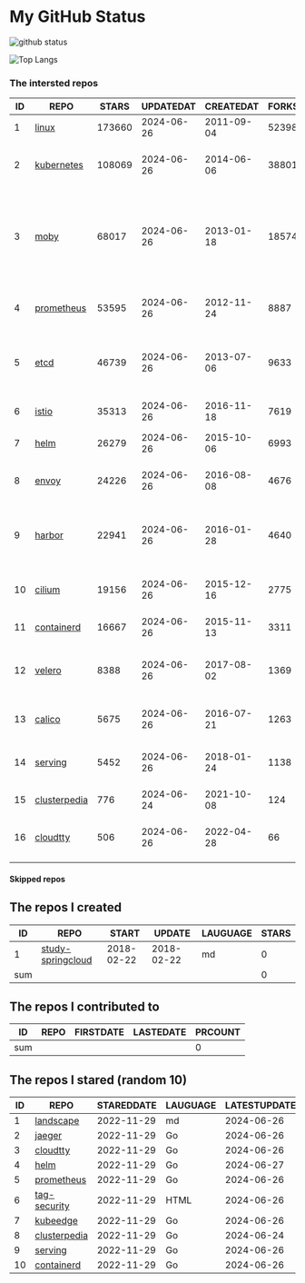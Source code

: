 # My GitHub Status

<img src="https://github-readme-stats-1.yihong0618.vercel.app/api?username=daoqingniu&show_icons=true&&&hide_title=true&count_private=true" alt="github status" />

![Top Langs](https://github-readme-stats-1.yihong0618.vercel.app/api/top-langs/?username=daoqingniu&layout=compact)

<!--START_SECTION:github_repos-->
### The intersted repos
| ID |                              REPO                               | STARS  | UPDATEDAT  | CREATEDAT  | FORKSCOUNT |                                                DESCRIPTIONS                                                |
|----|-----------------------------------------------------------------|--------|------------|------------|------------|------------------------------------------------------------------------------------------------------------|
|  1 | [linux](https://github.com/torvalds/linux)                      | 173660 | 2024-06-26 | 2011-09-04 |      52398 | Linux kernel source tree                                                                                   |
|  2 | [kubernetes](https://github.com/kubernetes/kubernetes)          | 108069 | 2024-06-26 | 2014-06-06 |      38801 | Production-Grade Container Scheduling and Management                                                       |
|  3 | [moby](https://github.com/moby/moby)                            |  68017 | 2024-06-26 | 2013-01-18 |      18574 | The Moby Project - a collaborative project for the container ecosystem to assemble container-based systems |
|  4 | [prometheus](https://github.com/prometheus/prometheus)          |  53595 | 2024-06-26 | 2012-11-24 |       8887 | The Prometheus monitoring system and time series database.                                                 |
|  5 | [etcd](https://github.com/etcd-io/etcd)                         |  46739 | 2024-06-26 | 2013-07-06 |       9633 | Distributed reliable key-value store for the most critical data of a distributed system                    |
|  6 | [istio](https://github.com/istio/istio)                         |  35313 | 2024-06-26 | 2016-11-18 |       7619 | Connect, secure, control, and observe services.                                                            |
|  7 | [helm](https://github.com/helm/helm)                            |  26279 | 2024-06-26 | 2015-10-06 |       6993 | The Kubernetes Package Manager                                                                             |
|  8 | [envoy](https://github.com/envoyproxy/envoy)                    |  24226 | 2024-06-26 | 2016-08-08 |       4676 | Cloud-native high-performance edge/middle/service proxy                                                    |
|  9 | [harbor](https://github.com/goharbor/harbor)                    |  22941 | 2024-06-26 | 2016-01-28 |       4640 | An open source trusted cloud native registry project that stores, signs, and scans content.                |
| 10 | [cilium](https://github.com/cilium/cilium)                      |  19156 | 2024-06-26 | 2015-12-16 |       2775 | eBPF-based Networking, Security, and Observability                                                         |
| 11 | [containerd](https://github.com/containerd/containerd)          |  16667 | 2024-06-26 | 2015-11-13 |       3311 | An open and reliable container runtime                                                                     |
| 12 | [velero](https://github.com/vmware-tanzu/velero)                |   8388 | 2024-06-26 | 2017-08-02 |       1369 | Backup and migrate Kubernetes applications and their persistent volumes                                    |
| 13 | [calico](https://github.com/projectcalico/calico)               |   5675 | 2024-06-26 | 2016-07-21 |       1263 | Cloud native networking and network security                                                               |
| 14 | [serving](https://github.com/knative/serving)                   |   5452 | 2024-06-26 | 2018-01-24 |       1138 | Kubernetes-based, scale-to-zero, request-driven compute                                                    |
| 15 | [clusterpedia](https://github.com/clusterpedia-io/clusterpedia) |    776 | 2024-06-24 | 2021-10-08 |        124 | The Encyclopedia of Kubernetes clusters                                                                    |
| 16 | [cloudtty](https://github.com/cloudtty/cloudtty)                |    506 | 2024-06-26 | 2022-04-28 |         66 | A Friendly Kubernetes CloudShell (Web Terminal) !                                                          |



#### Skipped repos
<!--END_SECTION:github_repos-->

<!--START_SECTION:my_github-->
## The repos I created
| ID  |                                 REPO                                 |   START    |   UPDATE   | LAUGUAGE | STARS |
|-----|----------------------------------------------------------------------|------------|------------|----------|-------|
|   1 | [study-springcloud](https://github.com/daoqingniu/study-springcloud) | 2018-02-22 | 2018-02-22 | md       |     0 |
| sum |                                                                      |            |            |          |     0 |

## The repos I contributed to
| ID  | REPO | FIRSTDATE | LASTEDATE | PRCOUNT |
|-----|------|-----------|-----------|---------|
| sum |      |           |           |       0 |

## The repos I stared (random 10)
| ID |                              REPO                               | STAREDDATE | LAUGUAGE | LATESTUPDATE |
|----|-----------------------------------------------------------------|------------|----------|--------------|
|  1 | [landscape](https://github.com/cncf/landscape)                  | 2022-11-29 | md       | 2024-06-26   |
|  2 | [jaeger](https://github.com/jaegertracing/jaeger)               | 2022-11-29 | Go       | 2024-06-26   |
|  3 | [cloudtty](https://github.com/cloudtty/cloudtty)                | 2022-11-29 | Go       | 2024-06-26   |
|  4 | [helm](https://github.com/helm/helm)                            | 2022-11-29 | Go       | 2024-06-27   |
|  5 | [prometheus](https://github.com/prometheus/prometheus)          | 2022-11-29 | Go       | 2024-06-26   |
|  6 | [tag-security](https://github.com/cncf/tag-security)            | 2022-11-29 | HTML     | 2024-06-26   |
|  7 | [kubeedge](https://github.com/kubeedge/kubeedge)                | 2022-11-29 | Go       | 2024-06-26   |
|  8 | [clusterpedia](https://github.com/clusterpedia-io/clusterpedia) | 2022-11-29 | Go       | 2024-06-24   |
|  9 | [serving](https://github.com/knative/serving)                   | 2022-11-29 | Go       | 2024-06-26   |
| 10 | [containerd](https://github.com/containerd/containerd)          | 2022-11-29 | Go       | 2024-06-26   |

<!--END_SECTION:my_github-->
